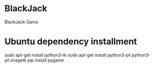 # BlackJack
BlackJack Game

# Ubuntu dependency installment
sudo apt-get install python3-tk
sudo apt-get install python3-pil python3-pil.imagetk
pip install pygame
